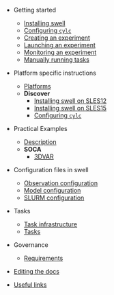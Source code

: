 - Getting started

  - [Installing swell](installing_swell.md)
  - [Configuring `cylc`](configuring_cylc.md)
  - [Creating an experiment](creating_an_experiment.md)
  - [Launching an experiment](launching_an_experiment.md)
  - [Monitoring an experiment](monitoring_an_experiment.md)
  - [Manually running tasks](manually_running_tasks.md)


- Platform specific instructions

  - [Platforms](platforms/platforms.md)
  - **Discover**
    - [Installing swell on SLES12](platforms/discover/installing_swell_discover_sles12.md)
    - [Installing swell on SLES15](platforms/discover/installing_swell_discover_sles15.md)
    - [Configuring `cylc`](platforms/discover/configuring_cylc_discover.md)

- Practical Examples

  - [Description](examples/description.md)
  - **SOCA**
    -  [3DVAR](examples/soca/3dvar.md)

- Configuration files in swell

  - [Observation configuration](configs/observation_configuration.md)
  - [Model configuration](configs/model_configuration.md)
  - [SLURM configuration](configs/slurm_configuration.md)

- Tasks

  - [Task infrastructure](task_infrastructure.md)
  - [Tasks](tasks.md)

- Governance

  - [Requirements](requirements.md)

- [Editing the docs](editing_docs.md)
- [Useful links](useful_links.md)
